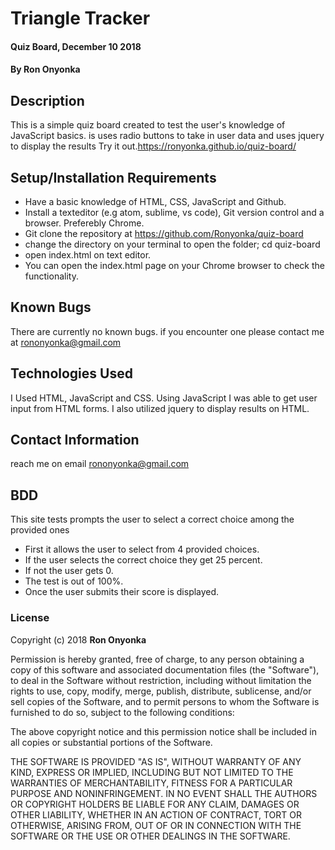 # Triangle Tracker

#### Quiz Board, December 10 2018

#### By **Ron Onyonka**

## Description

This is a simple quiz board created to test the user's knowledge of JavaScript basics. is uses radio buttons to take in user data and uses jquery to display the results
Try it out.<https://ronyonka.github.io/quiz-board/>

## Setup/Installation Requirements

-   Have a basic knowledge of HTML, CSS, JavaScript and Github.
-   Install a texteditor (e.g atom, sublime, vs code), Git version control and a browser. Preferebly Chrome.
-   Git clone the repository at <https://github.com/Ronyonka/quiz-board>
-   change the directory on your terminal to open the folder; cd quiz-board
-   open index.html on text editor.
-   You  can open the index.html page on your Chrome browser to check the functionality.

## Known Bugs

There are currently no known bugs. if you encounter one please contact me at rononyonka@gmail.com

## Technologies Used

I Used HTML, JavaScript and CSS. Using JavaScript I was able to get user input from HTML forms.
I also utilized jquery to display results on HTML.

## Contact Information

reach me on email rononyonka@gmail.com

## BDD

This site tests prompts the user to select a correct choice among the provided ones

-   First it allows the user to select from 4 provided choices.
-   If the user selects the correct choice they get 25 percent.
-   If not the user gets 0.
-   The test is out of 100%.
-   Once the user submits their score is displayed.

### License

Copyright (c) 2018 **Ron Onyonka**

Permission is hereby granted, free of charge, to any person obtaining a copy
of this software and associated documentation files (the "Software"), to deal
in the Software without restriction, including without limitation the rights
to use, copy, modify, merge, publish, distribute, sublicense, and/or sell
copies of the Software, and to permit persons to whom the Software is
furnished to do so, subject to the following conditions:

The above copyright notice and this permission notice shall be included in all
copies or substantial portions of the Software.

THE SOFTWARE IS PROVIDED "AS IS", WITHOUT WARRANTY OF ANY KIND, EXPRESS OR
IMPLIED, INCLUDING BUT NOT LIMITED TO THE WARRANTIES OF MERCHANTABILITY,
FITNESS FOR A PARTICULAR PURPOSE AND NONINFRINGEMENT. IN NO EVENT SHALL THE
AUTHORS OR COPYRIGHT HOLDERS BE LIABLE FOR ANY CLAIM, DAMAGES OR OTHER
LIABILITY, WHETHER IN AN ACTION OF CONTRACT, TORT OR OTHERWISE, ARISING FROM,
OUT OF OR IN CONNECTION WITH THE SOFTWARE OR THE USE OR OTHER DEALINGS IN THE
SOFTWARE.
